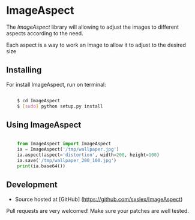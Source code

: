 
ImageAspect
============

The *ImageAspect* library will allowing to adjust the images to different aspects according to the need.

Each aspect is a way to work an image to allow it to adjust to the desired size


Installing
----------

For install ImageAspect, run on terminal: 
```bash

    $ cd ImageAspect
    $ [sudo] python setup.py install
```

Using ImageAspect
-----------------

```python

    from ImageAspect import ImageAspect
    ia = ImageAspect('/tmp/wallpaper.jpg')
    ia.aspect(aspect='distortion', width=200, height=100)
    ia.save('/tmp/wallpaper_200_100.jpg')
    print(ia.base64())
```

Development
----------

* Source hosted at [GitHub] (https://github.com/sxslex/ImageAspect)

Pull requests are very welcomed! Make sure your patches are well tested.
